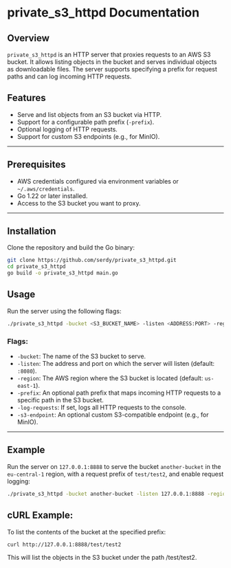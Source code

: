 # private_s3_httpd Documentation

## Overview
`private_s3_httpd` is an HTTP server that proxies requests to an AWS S3 bucket. It allows listing objects in the bucket and serves individual objects as downloadable files. The server supports specifying a prefix for request paths and can log incoming HTTP requests.

## Features
- Serve and list objects from an S3 bucket via HTTP.
- Support for a configurable path prefix (`-prefix`).
- Optional logging of HTTP requests.
- Support for custom S3 endpoints (e.g., for MinIO).

---

## Prerequisites
- AWS credentials configured via environment variables or `~/.aws/credentials`.
- Go 1.22 or later installed.
- Access to the S3 bucket you want to proxy.

---

## Installation
Clone the repository and build the Go binary:

```bash
git clone https://github.com/serdy/private_s3_httpd.git
cd private_s3_httpd
go build -o private_s3_httpd main.go
```

## Usage

Run the server using the following flags:

```bash
./private_s3_httpd -bucket <S3_BUCKET_NAME> -listen <ADDRESS:PORT> -region <AWS_REGION> [-prefix <PREFIX>] [-log-requests] [-s3-endpoint <S3_ENDPOINT>]
```

### Flags:
- `-bucket`: The name of the S3 bucket to serve.
- `-listen`: The address and port on which the server will listen (default: `:8080`).
- `-region`: The AWS region where the S3 bucket is located (default: `us-east-1`).
- `-prefix`: An optional path prefix that maps incoming HTTP requests to a specific path in the S3 bucket.
- `-log-requests`: If set, logs all HTTP requests to the console.
- `-s3-endpoint`: An optional custom S3-compatible endpoint (e.g., for MinIO).

---

## Example

Run the server on `127.0.0.1:8888` to serve the bucket `another-bucket` in the `eu-central-1` region, with a request prefix of `test/test2`, and enable request logging:

```bash
./private_s3_httpd -bucket another-bucket -listen 127.0.0.1:8888 -region eu-central-1 -prefix test/test2 -log-requests
```

## cURL Example:

To list the contents of the bucket at the specified prefix:
```bash
curl http://127.0.0.1:8888/test/test2
```
This will list the objects in the S3 bucket under the path /test/test2.
